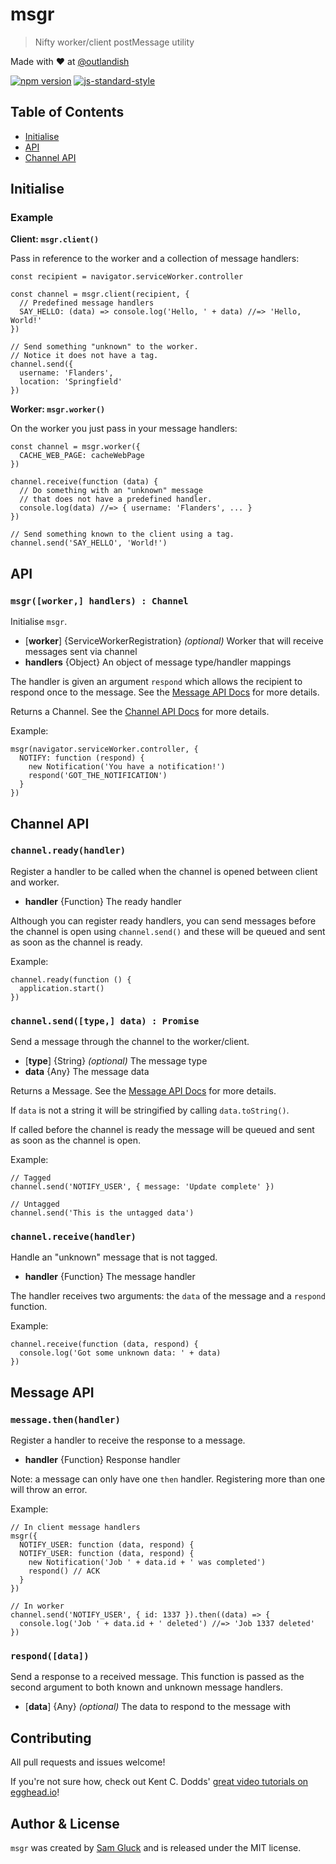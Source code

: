 # msgr

> Nifty worker/client postMessage utility

Made with ❤ at [@outlandish](http://www.twitter.com/outlandish)

<a href="http://badge.fury.io/js/msgr"><img alt="npm version" src="https://badge.fury.io/js/msgr.svg"></a>
[![js-standard-style](https://img.shields.io/badge/code%20style-standard-brightgreen.svg)](http://standardjs.com/)

## Table of Contents

- [Initialise](#initialise)
- [API](#api)
- [Channel API](#channel-api)

## Initialise

### Example

__Client: `msgr.client()`__

Pass in reference to the worker and a collection of message handlers:

    const recipient = navigator.serviceWorker.controller

    const channel = msgr.client(recipient, {
      // Predefined message handlers
      SAY_HELLO: (data) => console.log('Hello, ' + data) //=> 'Hello, World!'
    })

    // Send something "unknown" to the worker.
    // Notice it does not have a tag.
    channel.send({
      username: 'Flanders',
      location: 'Springfield'
    })

__Worker: `msgr.worker()`__

On the worker you just pass in your message handlers:

    const channel = msgr.worker({
      CACHE_WEB_PAGE: cacheWebPage
    })

    channel.receive(function (data) {
      // Do something with an "unknown" message
      // that does not have a predefined handler.
      console.log(data) //=> { username: 'Flanders', ... }
    })

    // Send something known to the client using a tag.
    channel.send('SAY_HELLO', 'World!')

## API

### `msgr([worker,] handlers) : Channel`

Initialise `msgr`.

- [__worker__] {ServiceWorkerRegistration} _(optional)_ Worker that will receive messages sent via channel
- __handlers__ {Object} An object of message type/handler mappings

The handler is given an argument `respond` which allows the recipient to respond once to the message.
See the [Message API Docs](#message-api) for more details.

Returns a Channel. See the [Channel API Docs](#channel-api) for more details.

Example:

    msgr(navigator.serviceWorker.controller, {
      NOTIFY: function (respond) {
        new Notification('You have a notification!')
        respond('GOT_THE_NOTIFICATION')
      }
    })

## Channel API

### `channel.ready(handler)`

Register a handler to be called when the channel is opened between client and worker.

- __handler__ {Function} The ready handler

Although you can register ready handlers, you can send messages before the channel is open using
`channel.send()` and these will be queued and sent as soon as the channel is ready.

Example:

    channel.ready(function () {
      application.start()
    })

### `channel.send([type,] data) : Promise`

Send a message through the channel to the worker/client.

- [__type__] {String} _(optional)_ The message type
- __data__ {Any} The message data

Returns a Message. See the [Message API Docs](#message-api) for more details.

If `data` is not a string it will be stringified by calling `data.toString()`.

If called before the channel is ready the message will be queued and sent as soon as the channel is open.

Example:

    // Tagged
    channel.send('NOTIFY_USER', { message: 'Update complete' })

    // Untagged
    channel.send('This is the untagged data')

### `channel.receive(handler)`

Handle an "unknown" message that is not tagged.

- __handler__ {Function} The message handler

The handler receives two arguments: the `data` of the message and a `respond` function.

Example:

    channel.receive(function (data, respond) {
      console.log('Got some unknown data: ' + data)
    })

## Message API

### `message.then(handler)`

Register a handler to receive the response to a message.

- __handler__ {Function} Response handler

Note: a message can only have one `then` handler. Registering more than one will throw an error.

Example:

    // In client message handlers
    msgr({
      NOTIFY_USER: function (data, respond) {
      NOTIFY_USER: function (data, respond) {
        new Notification('Job ' + data.id + ' was completed')
        respond() // ACK
      }
    })

    // In worker
    channel.send('NOTIFY_USER', { id: 1337 }).then((data) => {
      console.log('Job ' + data.id + ' deleted') //=> 'Job 1337 deleted'
    })

### `respond([data])`

Send a response to a received message.
This function is passed as the second argument to both known and unknown message handlers.

- [__data__] {Any} _(optional)_ The data to respond to the message with

## Contributing

All pull requests and issues welcome!

If you're not sure how, check out Kent C. Dodds'
[great video tutorials on egghead.io](https://egghead.io/lessons/javascript-identifying-how-to-contribute-to-an-open-source-project-on-github)!

## Author & License

`msgr` was created by [Sam Gluck](https://twitter.com/sdgluck) and is released under the MIT license.

